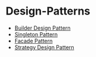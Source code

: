 # Design-Patterns

* [Builder Design Pattern](Java-Design-Patterns/src/main/java/design/patterns/builder/)
* [Singleton Pattern](Java-Design-Patterns/src/main/java/design/patterns/singleton/)
* [Facade Pattern](Java-Design-Patterns/src/main/java/design/patterns/facade/)
* [Strategy Design Pattern](Java-Design-Patterns/src/main/java/design/patterns/strategy/)
